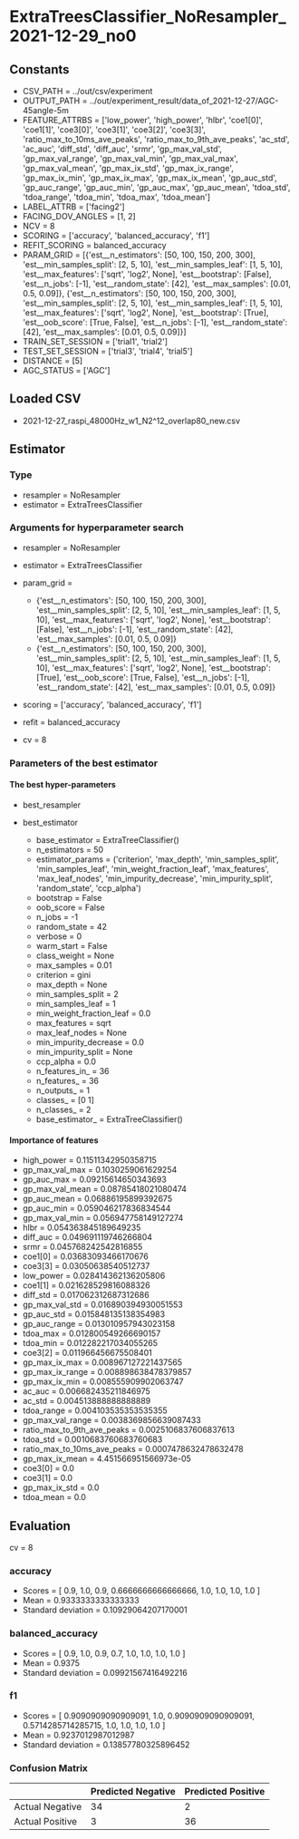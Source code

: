 # ExtraTreesClassifier_NoResampler_2021-12-29_no0
## Constants
- CSV_PATH = ../out/csv/experiment
- OUTPUT_PATH = ../out/experiment_result/data_of_2021-12-27/AGC-45angle-5m
- FEATURE_ATTRBS = ['low_power', 'high_power', 'hlbr', 'coe1[0]', 'coe1[1]', 'coe3[0]', 'coe3[1]', 'coe3[2]', 'coe3[3]', 'ratio_max_to_10ms_ave_peaks', 'ratio_max_to_9th_ave_peaks', 'ac_std', 'ac_auc', 'diff_std', 'diff_auc', 'srmr', 'gp_max_val_std', 'gp_max_val_range', 'gp_max_val_min', 'gp_max_val_max', 'gp_max_val_mean', 'gp_max_ix_std', 'gp_max_ix_range', 'gp_max_ix_min', 'gp_max_ix_max', 'gp_max_ix_mean', 'gp_auc_std', 'gp_auc_range', 'gp_auc_min', 'gp_auc_max', 'gp_auc_mean', 'tdoa_std', 'tdoa_range', 'tdoa_min', 'tdoa_max', 'tdoa_mean']
- LABEL_ATTRB = ['facing2']
- FACING_DOV_ANGLES = [1, 2]
- NCV = 8
- SCORING = ['accuracy', 'balanced_accuracy', 'f1']
- REFIT_SCORING = balanced_accuracy
- PARAM_GRID = [{'est__n_estimators': [50, 100, 150, 200, 300], 'est__min_samples_split': [2, 5, 10], 'est__min_samples_leaf': [1, 5, 10], 'est__max_features': ['sqrt', 'log2', None], 'est__bootstrap': [False], 'est__n_jobs': [-1], 'est__random_state': [42], 'est__max_samples': [0.01, 0.5, 0.09]}, {'est__n_estimators': [50, 100, 150, 200, 300], 'est__min_samples_split': [2, 5, 10], 'est__min_samples_leaf': [1, 5, 10], 'est__max_features': ['sqrt', 'log2', None], 'est__bootstrap': [True], 'est__oob_score': [True, False], 'est__n_jobs': [-1], 'est__random_state': [42], 'est__max_samples': [0.01, 0.5, 0.09]}]
- TRAIN_SET_SESSION = ['trial1', 'trial2']
- TEST_SET_SESSION = ['trial3', 'trial4', 'trial5']
- DISTANCE = [5]
- AGC_STATUS = ['AGC']

## Loaded CSV
- 2021-12-27_raspi_48000Hz_w1_N2^12_overlap80_new.csv

## Estimator
### Type
- resampler = NoResampler
- estimator = ExtraTreesClassifier

### Arguments for hyperparameter search
- resampler = NoResampler
- estimator = ExtraTreesClassifier
- param_grid = 
	- {'est__n_estimators': [50, 100, 150, 200, 300], 'est__min_samples_split': [2, 5, 10], 'est__min_samples_leaf': [1, 5, 10], 'est__max_features': ['sqrt', 'log2', None], 'est__bootstrap': [False], 'est__n_jobs': [-1], 'est__random_state': [42], 'est__max_samples': [0.01, 0.5, 0.09]}
	- {'est__n_estimators': [50, 100, 150, 200, 300], 'est__min_samples_split': [2, 5, 10], 'est__min_samples_leaf': [1, 5, 10], 'est__max_features': ['sqrt', 'log2', None], 'est__bootstrap': [True], 'est__oob_score': [True, False], 'est__n_jobs': [-1], 'est__random_state': [42], 'est__max_samples': [0.01, 0.5, 0.09]}

- scoring = ['accuracy', 'balanced_accuracy', 'f1']
- refit = balanced_accuracy
- cv = 8

### Parameters of the best estimator
#### The best hyper-parameters
- best_resampler

- best_estimator
	- base_estimator = ExtraTreeClassifier()
	- n_estimators = 50
	- estimator_params = ('criterion', 'max_depth', 'min_samples_split', 'min_samples_leaf', 'min_weight_fraction_leaf', 'max_features', 'max_leaf_nodes', 'min_impurity_decrease', 'min_impurity_split', 'random_state', 'ccp_alpha')
	- bootstrap = False
	- oob_score = False
	- n_jobs = -1
	- random_state = 42
	- verbose = 0
	- warm_start = False
	- class_weight = None
	- max_samples = 0.01
	- criterion = gini
	- max_depth = None
	- min_samples_split = 2
	- min_samples_leaf = 1
	- min_weight_fraction_leaf = 0.0
	- max_features = sqrt
	- max_leaf_nodes = None
	- min_impurity_decrease = 0.0
	- min_impurity_split = None
	- ccp_alpha = 0.0
	- n_features_in_ = 36
	- n_features_ = 36
	- n_outputs_ = 1
	- classes_ = [0 1]
	- n_classes_ = 2
	- base_estimator_ = ExtraTreeClassifier()

#### Importance of features
- high_power = 0.11511342950358715
- gp_max_val_max = 0.1030259061629254
- gp_auc_max = 0.09215614650343693
- gp_max_val_mean = 0.08785418021080474
- gp_auc_mean = 0.06886195899392675
- gp_auc_min = 0.059046217836834544
- gp_max_val_min = 0.056947758149127274
- hlbr = 0.054363845189649235
- diff_auc = 0.049691119746266804
- srmr = 0.045768242542816855
- coe1[0] = 0.03683093466170676
- coe3[3] = 0.03050638540512737
- low_power = 0.028414362136205806
- coe1[1] = 0.021628529816088326
- diff_std = 0.017062312687312686
- gp_max_val_std = 0.016890394930051553
- gp_auc_std = 0.015848135138354983
- gp_auc_range = 0.013010957943023158
- tdoa_max = 0.012800549266690157
- tdoa_min = 0.012282217034055265
- coe3[2] = 0.011966456675508401
- gp_max_ix_max = 0.008967127221437565
- gp_max_ix_range = 0.008898638478379857
- gp_max_ix_min = 0.008555909902063747
- ac_auc = 0.006682435211846975
- ac_std = 0.004513888888888889
- tdoa_range = 0.004103535353535355
- gp_max_val_range = 0.0038369856639087433
- ratio_max_to_9th_ave_peaks = 0.0025106837606837613
- tdoa_std = 0.0010683760683760683
- ratio_max_to_10ms_ave_peaks = 0.0007478632478632478
- gp_max_ix_mean = 4.451566951566973e-05
- coe3[0] = 0.0
- coe3[1] = 0.0
- gp_max_ix_std = 0.0
- tdoa_mean = 0.0

## Evaluation
cv = 8
### accuracy
- Scores = [ 0.9, 1.0, 0.9, 0.6666666666666666, 1.0, 1.0, 1.0, 1.0 ]
- Mean = 0.9333333333333333
- Standard deviation = 0.10929064207170001

### balanced_accuracy
- Scores = [ 0.9, 1.0, 0.9, 0.7, 1.0, 1.0, 1.0, 1.0 ]
- Mean = 0.9375
- Standard deviation = 0.09921567416492216

### f1
- Scores = [ 0.9090909090909091, 1.0, 0.9090909090909091, 0.5714285714285715, 1.0, 1.0, 1.0, 1.0 ]
- Mean = 0.9237012987012987
- Standard deviation = 0.13857780325896452

### Confusion Matrix
|  | Predicted Negative | Predicted Positive |
| --- | --- | --- |
| Actual Negative | 34 | 2 |
| Actual Positive | 3 | 36 |

      